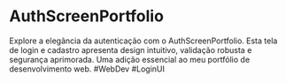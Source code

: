 # AuthScreenPortfolio
Explore a elegância da autenticação com o AuthScreenPortfolio. Esta tela de login e cadastro apresenta design intuitivo, validação robusta e segurança aprimorada. Uma adição essencial ao meu portfólio de desenvolvimento web. #WebDev #LoginUI
